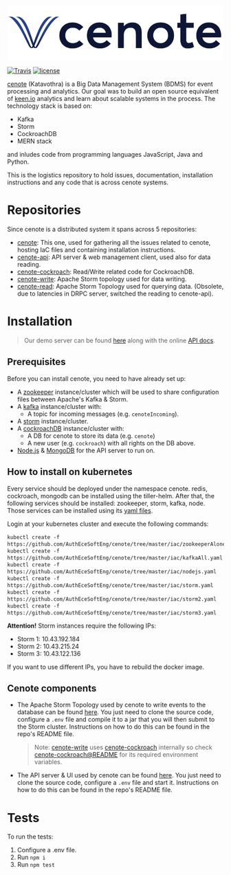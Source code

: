![cenote](./Cenote_colour_Horizontal.png)

[![Travis](https://img.shields.io/travis/com/AuthEceSoftEng/cenote.svg?style=flat-square&logo=travis&label=)](https://travis-ci.com/AuthEceSoftEng/cenote) [![license](https://img.shields.io/github/license/AuthEceSoftEng/cenote.svg?style=flat-square)](./LICENSE)

[cenote](https://en.wikipedia.org/wiki/Cenote) (Katavothra) is a Big Data Management System (BDMS) for event processing and analytics. Our goal was to build an open source equivalent of [keen.io](http://keen.io) analytics and learn about scalable systems in the process. The technology stack is based on:

- Kafka
- Storm
- CockroachDB
- MERN stack

and inludes code from programming languages JavaScript, Java and Python.

This is the logistics repository to hold issues, documentation, installation instructions and any code that is across cenote systems.

# Repositories

Since cenote is a distributed system it spans across 5 repositories:

- [cenote](https://github.com/AuthEceSoftEng/cenote): This one, used for gathering all the issues related to cenote, hosting IaC files and containing installation instructions.
- [cenote-api](https://github.com/AuthEceSoftEng/cenote-api): API server & web management client, used also for data reading.
- [cenote-cockroach](https://github.com/AuthEceSoftEng/cenote-cockroach): Read/Write related code for CockroachDB.
- [cenote-write](https://github.com/AuthEceSoftEng/cenote-write): Apache Storm topology used for data writing.
- [cenote-read](https://github.com/AuthEceSoftEng/cenote-read): Apache Storm Topology used for querying data. (Obsolete, due to latencies in DRPC server, switched the reading to cenote-api).

# Installation

> Our demo server can be found [here](https://cenote.sidero.services/) along with the online [API docs](https://cenote.sidero.services/docs).

## Prerequisites

Before you can install cenote, you need to have already set up:

- A [zookeeper](https://zookeeper.apache.org/) instance/cluster which will be used to share configuration files between Apache's Kafka & Storm.
- A [kafka](https://kafka.apache.org/) instance/cluster with:
  - A topic for incoming messages (e.g. `cenoteIncoming`).
- A [storm](https://storm.apache.org) instance/cluster.
- A [cockroachDB](https://www.cockroachlabs.com/) instance/cluster with:
  - A DB for cenote to store its data (e.g. `cenote`)
  - A new user (e.g. `cockroach`) with all rights on the DB above.
- [Node.js](https://nodejs.org/en/) & [MongoDB](https://www.mongodb.com/) for the API server to run on.

## How to install on kubernetes

Every service should be deployed under the namespace cenote.
redis, cockroach, mongodb can be installed using the tiller-helm.
After that, the following services should be installed: zookeeper, storm, kafka, node.
Those services can be installed using its [yaml files](https://github.com/AuthEceSoftEng/cenote/tree/master/iac).

Login at your kubernetes cluster and execute the following commands:
```
kubectl create -f https://github.com/AuthEceSoftEng/cenote/tree/master/iac/zookeeperAlone.yaml
kubectl create -f https://github.com/AuthEceSoftEng/cenote/tree/master/iac/kafkaAll.yaml
kubectl create -f https://github.com/AuthEceSoftEng/cenote/tree/master/iac/nodejs.yaml
kubectl create -f https://github.com/AuthEceSoftEng/cenote/tree/master/iac/storm.yaml
kubectl create -f https://github.com/AuthEceSoftEng/cenote/tree/master/iac/storm2.yaml
kubectl create -f https://github.com/AuthEceSoftEng/cenote/tree/master/iac/storm3.yaml
```
**Attention!** Storm instances require the following IPs:
- Storm 1: 10.43.192.184
- Storm 2: 10.43.215.24
- Storm 3: 10.43.122.136

If you want to use different IPs, you have to rebuild the docker image.

## Cenote components

- The Apache Storm Topology used by cenote to write events to the database can be found [here](https://github.com/AuthEceSoftEng/cenote-write). You just need to clone the source code, configure a `.env` file and compile it to a jar that you will then submit to the Storm cluster. Instructions on how to do this can be found in the repo's README file.

  > Note: [cenote-write](https://github.com/AuthEceSoftEng/cenote-write) uses [cenote-cockroach](https://github.com/AuthEceSoftEng/cenote-cockroach) internally so check [cenote-cockroach@README](https://github.com/AuthEceSoftEng/cenote-cockroach/blob/master/README.md) for its required environment variables.

- The API server & UI used by cenote can be found [here](https://github.com/AuthEceSoftEng/cenote-api). You just need to clone the source code, configure a `.env` file and start it. Instructions on how to do this can be found in the repo's README file.

# Tests

To run the tests:

1. Configure a .env file.
2. Run `npm i`
3. Run `npm test`
